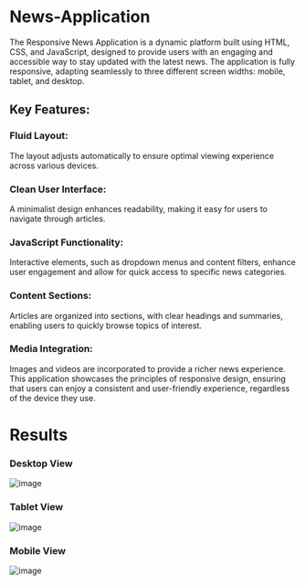 # News-Application

The Responsive News Application is a dynamic platform built using HTML, CSS, and JavaScript, designed to provide users with an engaging and accessible way to stay updated with the latest news. The application is fully responsive, adapting seamlessly to three different screen widths: mobile, tablet, and desktop.

## Key Features:
### Fluid Layout: 
The layout adjusts automatically to ensure optimal viewing experience across various devices.
### Clean User Interface: 
A minimalist design enhances readability, making it easy for users to navigate through articles.
### JavaScript Functionality: 
Interactive elements, such as dropdown menus and content filters, enhance user engagement and allow for quick access to specific news categories.
### Content Sections: 
Articles are organized into sections, with clear headings and summaries, enabling users to quickly browse topics of interest.
### Media Integration: 
Images and videos are incorporated to provide a richer news experience.
This application showcases the principles of responsive design, ensuring that users can enjoy a consistent and user-friendly experience, regardless of the device they use.

# Results

### Desktop View
![image](https://github.com/user-attachments/assets/af268d44-4c4c-45f0-9723-b75611489a86)

### Tablet View
![image](https://github.com/user-attachments/assets/a8bf1aa4-7f58-4fd5-9420-244dddf6e8e6)

### Mobile View
![image](https://github.com/user-attachments/assets/304a122b-80b5-4e5f-bc7a-affbdda39301)
